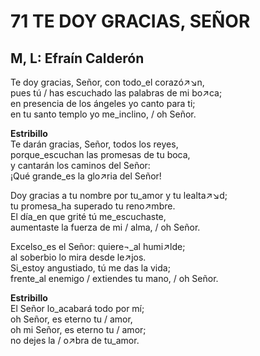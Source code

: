 # 71 TE DOY GRACIAS, SEÑOR

## M, L: Efraín Calderón

Te doy gracias, Señor, con todo_el corazó↗↘n,  
pues tú / has escuchado las palabras de mi bo↗ca;  
en presencia de los ángeles yo canto para ti;  
en tu santo templo yo me_inclino, / oh Señor.  

**Estribillo**  
Te darán gracias, Señor, todos los reyes,  
porque_escuchan las promesas de tu boca,  
y cantarán los caminos del Señor:  
¡Qué grande_es la glo↗ria del Señor!  

Doy gracias a tu nombre por tu_amor y tu lealta↗↘d;  
tu promesa_ha superado tu reno↗mbre.  
El día_en que grité tú me_escuchaste,  
aumentaste la fuerza de mi / alma, / oh Señor.  

Excelso_es el Señor: quiere¬_al humi↗lde;  
al soberbio lo mira desde le↗jos.  
Si_estoy angustiado, tú me das la vida;  
frente_al enemigo / extiendes tu mano, / oh Señor.  

**Estribillo**  
El Señor lo_acabará todo por mí;  
oh Señor, es eterno tu / amor,  
oh mi Señor, es eterno tu / amor;  
no dejes la / o↗bra de tu_amor.  

